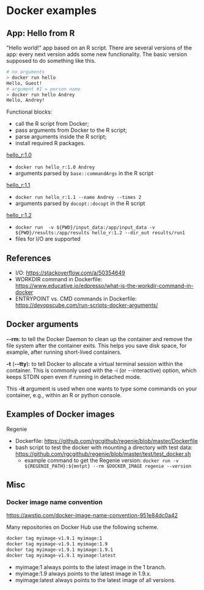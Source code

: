 # Docker examples

## App: Hello from R

"Hello world!" app based on an R script. 
There are several versions of the app: every next version adds some new functionality.
The basic version supposed to do something like this.

```bash
# no arguments 
> docker run hello
Hello, Guest!
# argument #1 = person name
> docker run hello Andrey
Hello, Andrey!
```

Functional blocks:

- call the R script from Docker;
- pass arguments from Docker to the R script;
- parse arguments inside the R script;
- install required R packages.

[hello_r:1.0](hello-r/01-hello-r-v1.0/) 

- `docker run hello_r:1.0 Andrey` 
- arguments parsed by `base::commandArgs` in the R script

[hello_r:1.1](hello-r/02-hello-r-v1.1/) 

- `docker run hello_r:1.1 --name Andrey --times 2` 
- arguments parsed by `docopt::docopt` in the R script

[hello_r:1.2](hello-r/03-hello-r-v1.2/) 

- `docker run  -v ${PWD}/input_data:/app/input_data -v ${PWD}/results:/app/results hello_r:1.2 --dir_out results/run1`
- files for I/O are supported


## References

- I/O: https://stackoverflow.com/a/50354649
- WORKDIR command in Dockerfile: https://www.educative.io/edpresso/what-is-the-workdir-command-in-docker
- ENTRYPOINT vs. CMD commands in Dockerfile: https://devopscube.com/run-scripts-docker-arguments/


## Docker arguments

**--rm**: to tell the Docker Daemon to clean up the container and remove the file system after the container exits. 
This helps you save disk space, for example, after running short-lived containers.


**-t** (**--tty**): to tell Docker to allocate a virtual terminal session within the container. 
This is commonly used with the -i (or --interactive) option, which keeps STDIN open even if running in detached mode.

This **-it** argument is used when one wants to type some commands on your container, e.g., within an R or python console.

## Examples of Docker images

Regenie

- Dockerfile: https://github.com/rgcgithub/regenie/blob/master/Dockerfile
- bash script to test the docker with mounting a directory with test data: https://github.com/rgcgithub/regenie/blob/master/test/test_docker.sh
  - example command to get the Regenie version: `docker run -v ${REGENIE_PATH}:${mntpt} --rm $DOCKER_IMAGE regenie --version` 


## Misc

### Docker image name convention

https://awstip.com/docker-image-name-convention-951e84dc0a42

Many repositories on Docker Hub use the following scheme.

```bash
docker tag myimage-v1.9.1 myimage:1
docker tag myimage-v1.9.1 myimage:1.9
docker tag myimage-v1.9.1 myimage:1.9.1
docker tag myimage-v1.9.1 myimage:latest
```

- myimage:1 always points to the latest image in the 1 branch.
- myimage:1.9 always points to the latest image in 1.9.x.
- myimage:latest always points to the latest image of all versions.
